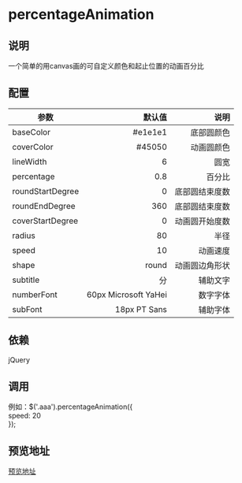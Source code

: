 # percentageAnimation

## 说明
一个简单的用canvas画的可自定义颜色和起止位置的动画百分比

## 配置
| 参数        | 默认值   |  说明  |
| --------   | -----:  | ----:  |
| baseColor     | #e1e1e1 |   底部圆颜色     |
| coverColor        |   #45050   |   动画圆颜色   |
| lineWidth        |    6    |  圆宽  |
| percentage        |    0.8    |  百分比  |
| roundStartDegree        |    0    |  底部圆结束度数  |
| roundEndDegree        |    360    |  底部圆结束度数  |
| coverStartDegree        |    0    |  动画圆开始度数  |
| radius        |    80    |  半径  |
| speed        |    10    |  动画速度  |
| shape        |    round    |  动画圆边角形状  |
| subtitle        |    分    |  辅助文字  |
| numberFont        |    60px Microsoft YaHei    |  数字字体  |
| subFont        |    18px PT Sans    |  辅助字体  |

## 依赖  
jQuery

## 调用
例如：$('.aaa').percentageAnimation({  
  speed: 20  
});

## 预览地址
[预览地址](http://nameit.github.io/2015/07/21/%E4%B8%80%E4%B8%AAcanvas%E7%94%BB%E7%9A%84%E5%8F%AF%E8%87%AA%E5%AE%9A%E4%B9%89%E9%A2%9C%E8%89%B2%E5%92%8C%E8%B5%B7%E6%AD%A2%E4%BD%8D%E7%BD%AE%E7%9A%84%E5%8A%A8%E7%94%BB%E7%99%BE%E5%88%86%E6%AF%94/)
